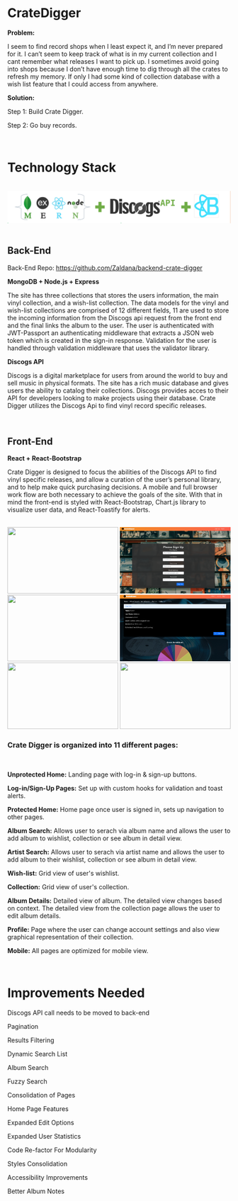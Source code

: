 # **CrateDigger**

**Problem:**

I seem to find record shops when I least expect it, and I’m never prepared for it. I can’t seem to keep track of what is in my current collection and I cant remember what releases I want to pick up. I sometimes avoid going into shops because I don’t have enough time to dig through all the crates to refresh my memory. If only I had some kind of collection database with a wish list feature that I could access from anywhere. 

**Solution:**

Step 1: Build Crate Digger.

Step 2: Go buy records. 

<br/>

# **Technology Stack**
<br/>
<img src="./src/images/stack.png" />
<br/>
<br/>

## **Back-End**
Back-End Repo:
https://github.com/Zaldana/backend-crate-digger

**MongoDB + Node.js + Express**

The site has three collections that stores the users information, the main vinyl collection, and a wish-list collection. The data models for the vinyl and wish-list collections are comprised of 12 different fields, 11 are used to store the incoming information from the Discogs api request from the front end and the final links the album to the user. The user is authenticated with JWT-Passport an authenticating middleware that extracts a JSON web token which is created in the sign-in response.  Validation for the user is handled through validation middleware that uses the validator library.

**Discogs API**

Discogs  is a digital marketplace for users from around the world to buy and sell music in physical formats. The site has a rich music database and gives users the ability to catalog their collections.  Discogs provides acces to their API for developers looking to make  projects using their database. Crate Digger utilizes the Discogs Api to find vinyl record specific releases. 

<br/>

## **Front-End**


**React + React-Bootstrap**

Crate Digger is designed to focus the abilities of the Discogs API to find vinyl specific releases, and allow a curation of the user’s personal library, and to help make quick purchasing decisions. A mobile and full browser work flow are both necessary to achieve the goals of the site. With that in mind the front-end is styled with React-Bootstrap, Chart.js library to visualize user data, and React-Toastify for alerts.

<br />
<img src="./src/images/unprotectedhome.png" height=150 width=250/>
<img src="./src/images/signup.png" height=150 width=250/>
<img src="./src/images/protectedhome.png" height=150 width=250/>
<img src="./src/images/profile.png" height=150 width=250/>
<img src="./src/images/search.png" height=150 width=250/>
<img src="./src/images/detail.png" height=150 width=250/>

<br />

### **Crate Digger is organized into 11 different pages:**
<br />

**Unprotected Home:** Landing page with log-in & sign-up buttons.

**Log-in/Sign-Up Pages:** Set up with custom hooks for validation and toast alerts.

**Protected Home:** Home page once user is signed in, sets up navigation to other pages. 

**Album Search:** Allows user to serach via album name and allows the user to add album to wishlist, collection or see album in detail view.

**Artist Search:** Allows user to serach via artist name and allows the user to add album to their wishlist, collection or see album in detail view.

**Wish-list:** Grid view of user's wishlist. 

**Collection:** Grid view of user's collection. 

**Album Details:** Detailed view of album. The detailed view changes based on context. The detailed view from the collection page allows the user to edit album details.

**Profile:**  Page where the user can change account settings and also view graphical representation of their collection.

**Mobile:** All pages are optimized for mobile view.

<br />

# **Improvements Needed**

Discogs API call needs to be moved to back-end

Pagination

Results Filtering

Dynamic Search List 

Album Search

Fuzzy Search

Consolidation of Pages

Home Page Features

Expanded Edit Options

Expanded User Statistics

Code Re-factor For Modularity

Styles Consolidation

Accessibility Improvements

Better Album Notes

